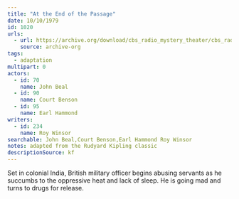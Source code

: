 ```yaml
---
title: "At the End of the Passage"
date: 10/10/1979
id: 1020
urls: 
  - url: https://archive.org/download/cbs_radio_mystery_theater/cbs_radio_mystery_theater-1001-1050.zip/cbs_radio_mystery_theater-1001-1050%2Fcbsrmt_1020_at_the_end_of_the_passage.mp3
    source: archive-org
tags: 
  - adaptation
multipart: 0
actors:  
  - id: 70
    name: John Beal  
  - id: 90
    name: Court Benson  
  - id: 95
    name: Earl Hammond
writers:  
  - id: 234
    name: Roy Winsor
searchable: John Beal,Court Benson,Earl Hammond Roy Winsor
notes: adapted from the Rudyard Kipling classic
descriptionSource: kf
---
```

Set in colonial India, British military officer begins abusing servants as he succumbs to the oppressive heat and lack of sleep. He is going mad and turns to drugs for release.